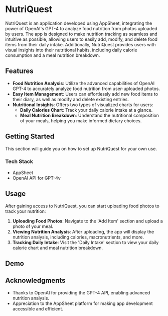 # NutriQuest

NutriQuest is an application developed using AppSheet, integrating the power of OpenAI's GPT-4 to analyze food nutrition from photos uploaded by users. The app is designed to make nutrition tracking as seamless and intuitive as possible, allowing users to easily add, modify, and delete food items from their daily intake. Additionally, NutriQuest provides users with visual insights into their nutritional habits, including daily calorie consumption and a meal nutrition breakdown.

## Features

- **Food Nutrition Analysis**: Utilize the advanced capabilities of OpenAI GPT-4 to accurately analyze food nutrition from user-uploaded photos.
- **Easy Item Management**: Users can effortlessly add new food items to their diary, as well as modify and delete existing entries.
- **Nutritional Insights**: Offers two types of visualized charts for users:
  - **Daily Calories Chart**: Track your daily calorie intake at a glance.
  - **Meal Nutrition Breakdown**: Understand the nutritional composition of your meals, helping you make informed dietary choices.

## Getting Started

This section will guide you on how to set up NutriQuest for your own use.

### Tech Stack

- AppSheet
- OpenAI API for GPT-4v


## Usage

After gaining access to NutriQuest, you can start uploading food photos to track your nutrition:

1. **Uploading Food Photos**: Navigate to the 'Add Item' section and upload a photo of your meal.
2. **Viewing Nutrition Analysis**: After uploading, the app will display the nutrition analysis, including calories, macronutrients, and more.
3. **Tracking Daily Intake**: Visit the 'Daily Intake' section to view your daily calorie chart and meal nutrition breakdown.

## Demo

## Acknowledgments

- Thanks to OpenAI for providing the GPT-4 API, enabling advanced nutrition analysis.
- Appreciation to the AppSheet platform for making app development accessible and efficient.
